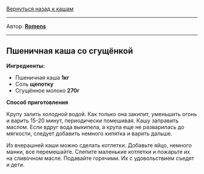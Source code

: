 [Вернуться назад к кашам](https://github.com/Romens/CookBook/blob/master/README.md#%D0%9A%D0%B0%D1%88%D0%B8)


----------
Автор: **[Romens](https://github.com/Romens)**

----------

## Пшеничная каша со сгущёнкой ##
**Ингредиенты:**

- Пшеничная каша **1кг**
- Соль **щепотку** 
- Сгущённое молоко **270г**

**Способ приготовления**

Крупу залить холодной водой. Как только она закипит, уменьшить огонь и варить 15-20 минут, периодически помешивая. Кашу заправить маслом. Если вдруг вода выкипела, а крупа еще не разварилась до мягкости, следует добавить немного кипятка и варить дальше.

Из вчерашней каши можно сделать котлетки. Добавьте яйцо, немного манки, все перемешайте. Слепите маленькие котлетки и пожарьте их на сливочном масле. Подавайте горячими. Их с удовольствием съедят и дети.
